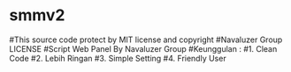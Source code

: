 # smmv2
#This source code protect by MIT license and copyright
#Navaluzer Group LICENSE
#Script Web Panel By Navaluzer Group 
#Keunggulan :
#1. Clean Code
#2. Lebih Ringan
#3. Simple Setting
#4. Friendly User

